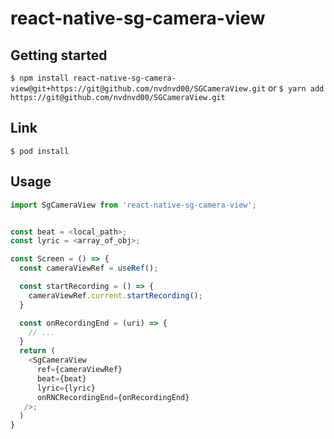 # react-native-sg-camera-view

## Getting started

`$ npm install react-native-sg-camera-view@git+https://git@github.com/nvdnvd00/SGCameraView.git`
or
`$ yarn add https://git@github.com/nvdnvd00/SGCameraView.git`

## Link

`$ pod install`

## Usage

```javascript
import SgCameraView from 'react-native-sg-camera-view';


const beat = <local_path>;
const lyric = <array_of_obj>;

const Screen = () => {
  const cameraViewRef = useRef();

  const startRecording = () => {
    cameraViewRef.current.startRecording();
  }

  const onRecordingEnd = (uri) => {
    // ...
  }
  return (
    <SgCameraView
      ref={cameraViewRef}
      beat={beat}
      lyric={lyric}
      onRNCRecordingEnd={onRecordingEnd}
   />;
  )
}
```
